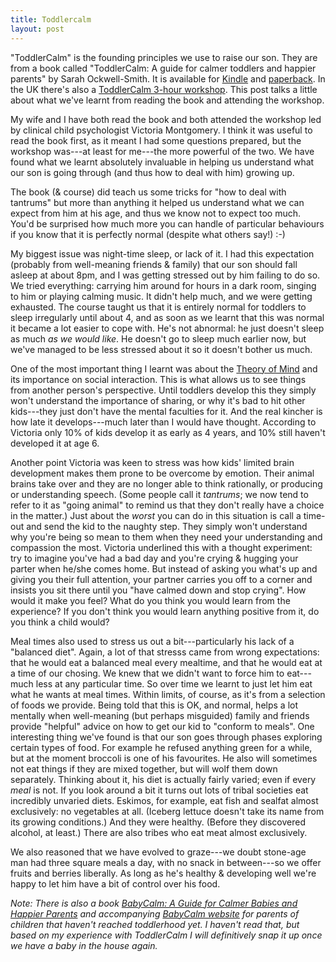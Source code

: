```yaml
---
title: Toddlercalm
layout: post
---
```


"ToddlerCalm" is the founding principles we use to raise our son. They
are from a book called "ToddlerCalm: A guide for calmer toddlers and
happier parents" by Sarah Ockwell-Smith. It is available for
[Kindle][] and [paperback][].  In the UK there's also a
[ToddlerCalm 3-hour workshop][workshop]. This post talks a little
about what we've learnt from reading the book and attending the
workshop.

[Kindle]: http://www.amazon.co.uk/ToddlerCalm-calmer-toddlers-happier-parents-ebook/dp/B00CQ5R186/ref=sr_1_1?s=books&ie=UTF8&qid=1394282509&sr=1-1&keywords=toddlercalm
[paperback]: http://www.amazon.co.uk/ToddlerCalm-calmer-toddlers-happier-parents/dp/0349401055/ref=tmm_pap_title_0?ie=UTF8&qid=1394282509&sr=1-1
[workshop]: http://toddlercalm.co.uk/pages/parent_classes.html

My wife and I have both read the book and both attended the workshop
led by clinical child psychologist Victoria Montgomery. I think it was
useful to read the book first, as it meant I had some questions
prepared, but the workshop was---at least for me---the more powerful
of the two. We have found what we learnt absolutely invaluable in
helping us understand what our son is going through (and thus how to
deal with him) growing up.

The book (& course) did teach us some tricks for "how to deal with
tantrums" but more than anything it helped us understand what we can
expect from him at his age, and thus we know not to expect too
much. You'd be surprised how much more you can handle of particular
behaviours if you know that it is perfectly normal (despite what
others say!) :-)

My biggest issue was night-time sleep, or lack of it. I had this
expectation (probably from well-meaning friends & family) that our son
should fall asleep at about 8pm, and I was getting stressed out by him
failing to do so. We tried everything: carrying him around for hours
in a dark room, singing to him or playing calming music. It didn't
help much, and we were getting exhausted. The course taught us that it
is entirely normal for toddlers to sleep irregularly until about 4,
and as soon as we learnt that this was normal it became a lot easier
to cope with. He's not abnormal: he just doesn't sleep as much *as we
would like*. He doesn't go to sleep much earlier now, but we've
managed to be less stressed about it so it doesn't bother us much.

One of the most important thing I learnt was about the
[Theory of Mind](http://en.wikipedia.org/wiki/Theory_of_mind) and its
importance on social interaction. This is what allows us to see things
from another person's perspective. Until toddlers develop this they
simply won't understand the importance of sharing, or why it's bad to
hit other kids---they just don't have the mental faculties for it. And
the real kincher is how late it develops---much later than I would
have thought. According to Victoria only 10% of kids develop it as
early as 4 years, and 10% still haven't developed it at age 6.

Another point Victoria was keen to stress was how kids' limited brain
development makes them prone to be overcome by emotion. Their animal
brains take over and they are no longer able to think rationally, or
producing or understanding speech. (Some people call it *tantrums*; we
now tend to refer to it as "going animal" to remind us that they don't
really have a choice in the matter.) Just about the *worst* you can do
in this situation is call a time-out and send the kid to the naughty
step. They simply won't understand why you're being so mean to them
when they need your understanding and compassion the most. Victoria
underlined this with a thought experiment: try to imagine you've had a
bad day and you're crying & hugging your parter when he/she comes
home. But instead of asking you what's up and giving you their full
attention, your partner carries you off to a corner and insists you
sit there until you "have calmed down and stop crying". How would it
make you feel?  What do you think you would learn from the experience?
If you don't think you would learn anything positive from it, do you
think a child would?

Meal times also used to stress us out a bit---particularly his lack of
a "balanced diet". Again, a lot of that stresss came from wrong
expectations: that he would eat a balanced meal every mealtime, and
that he would eat at a time of our chosing.  We knew that we didn't
want to force him to eat---much less at any particular time. So over
time we learnt to just let him eat what he wants at meal times. Within
limits, of course, as it's from a selection of foods we provide. Being
told that this is OK, and normal, helps a lot mentally when
well-meaning (but perhaps misguided) family and friends provide
"helpful" advice on how to get our kid to "conform to meals". One
interesting thing we've found is that our son goes through phases
exploring certain types of food. For example he refused anything green
for a while, but at the moment broccoli is one of his favourites. He
also will sometimes not eat things if they are mixed together, but
will wolf them down separately. Thinking about it, his diet is
actually fairly varied; even if every *meal* is not. If you look
around a bit it turns out lots of tribal societies eat incredibly
unvaried diets. Eskimos, for example, eat fish and sealfat almost
exclusively: no vegetables at all. (Iceberg lettuce doesn't take its
name from its growing conditions.) And they were healthy. (Before they
discovered alcohol, at least.) There are also tribes who eat meat
almost exclusively.

We also reasoned that we have evolved to graze---we doubt stone-age
man had three square meals a day, with no snack in between---so we
offer fruits and berries liberally. As long as he's healthy &
developing well we're happy to let him have a bit of control over his
food.


*Note: There is also a book
[BabyCalm: A Guide for Calmer Babies and Happier Parents][babybook]
and accompanying [BabyCalm website](http://babycalm.co.uk) for parents
of children that haven't reached toddlerhood yet. I haven't read that,
but based on my experience with ToddlerCalm I will definitively snap
it up once we have a baby in the house again.*

[babybook]: http://www.amazon.co.uk/BabyCalm-Calmer-Babies-Happier-Parents-ebook/dp/B008IQY7PW/ref=sr_1_1?ie=UTF8&qid=1403733078&sr=8-1&keywords=babycalm

